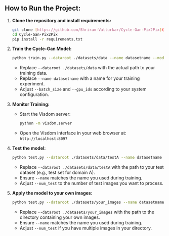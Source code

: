 ## How to Run the Project:

1.  **Clone the repository and install requirements:**
    ```bash
    git clone [https://github.com/Shriram-Vatturkar/Cycle-Gan-Pix2Pix](https://github.com/Shriram-Vatturkar/Cycle-Gan-Pix2Pix)
    cd Cycle-Gan-Pix2Pix
    pip install -r requirements.txt
    ```

2.  **Train the Cycle-Gan Model:**
    ```bash
    python train.py --dataroot ./datasets/data --name datasetname --model cycle_gan --batch_size 1 --gpu_ids 0
    ```
    * Replace `--dataroot ./datasets/data` with the actual path to your training data.
    * Replace `--name datasetname` with a name for your training experiment.
    * Adjust `--batch_size` and `--gpu_ids` according to your system configuration.

3.  **Monitor Training:**
    * Start the Visdom server:
        ```bash
        python -m visdom.server
        ```
    * Open the Visdom interface in your web browser at: `http://localhost:8097`

4.  **Test the model:**
    ```bash
    python test.py --dataroot ./datasets/data/testA --name datasetname --model test --no_dropout --num_test 50
    ```
    * Replace `--dataroot ./datasets/data/testA` with the path to your test dataset (e.g., test set for domain A).
    * Ensure `--name` matches the name you used during training.
    * Adjust `--num_test` to the number of test images you want to process.

5.  **Apply the model to your own images:**
    ```bash
    python test.py --dataroot ./datasets/your_images --name datasetname --model test --no_dropout --num_test 1
    ```
    * Replace `--dataroot ./datasets/your_images` with the path to the directory containing your own images.
    * Ensure `--name` matches the name you used during training.
    * Adjust `--num_test` if you have multiple images in your directory.
